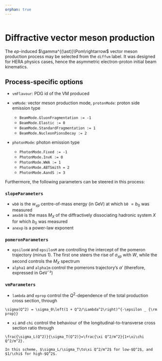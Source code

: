 ```yaml
---
orphan: true
---
```


```{title} Diffractive production of vector mesons 𝛽
```

# Diffractive vector meson production

The $ep$-induced $\gamma^{(\ast)}\Pom\rightarrow$ vector meson production process may be selected from the `diffvm` label.
It was designed for HERA physics cases, hence the asymmetric electron-proton initial beam kinematics.

## Process-specific options

- `vmFlavour`: PDG id of the VM produced

- `vmMode`: vector meson production mode,
  `protonMode`: proton side emission type

  - `BeamMode.GluonFragmentation := -1`
  - `BeamMode.Elastic := 0`
  - `BeamMode.StandardFragmentation := 1`
  - `BeamMode.NucleonPionsDecay := 2`

- `photonMode`: photon emission type

  - `PhotonMode.Fixed := -1`
  - `PhotonMode.InvK := 0`
  - `PhotonMode.WWA := 1`
  - `PhotonMode.ABTSmith = 2`
  - `PhotonMode.AandS := 3`

Furthermore, the following parameters can be steered in this process:

### `slopeParameters`

- `wb0` is the $w _ {\gamma p}$ centre-of-mass energy (in GeV) at which `b0` $=b_0$ was measured
- `amxb0` is the mass $M_X$ of the diffractively dissociating hadronic system $X$ for which $b_0$ was measured
- `anexp` is a power-law exponent

### `pomeronParameters`

- `epsilonW` and `epsilonM` are controlling the intercept of the pomeron trajectory (minus 1).
  The first one steers the rise of $\sigma _ {\gamma p}$ with $W$, while the second controls the $M_X$ spectrum
- `alpha1` and `alpha1m` control the pomerons trajectory’s $\alpha'$ (therefore, expressed in GeV¯²)

### `vmParameters`

- `lambda` and `eprop` control the $Q^2$-dependence of the
  total production cross section, through

```{math}
\sigma(Q^2) = \sigma_0\left(1 + Q^2/\Lambda^2\right)^{-\epsilon _ {\rm prop}}
```

- `xi` and `chi` control the behaviour of the
  longitudinal-to-transverse cross section ratio through

```{math}
\frac{\sigma_L(Q^2)}{\sigma_T(Q^2)}=\frac{\xi Q^2/m^2}{1+\xi\chi Q^2/m^2}.
```

```{note}
In this scheme, $\sigma_L/\sigma_T\to\xi Q^2/m^2$ for low-$Q^2$, and $1/\chi$ for high-$Q^2$.
```

```{doxygenclass} cepgen::proc::DiffVM
```
